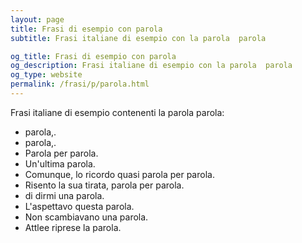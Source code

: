 ```yaml
---
layout: page
title: Frasi di esempio con parola 
subtitle: Frasi italiane di esempio con la parola  parola

og_title: Frasi di esempio con parola 
og_description: Frasi italiane di esempio con la parola  parola
og_type: website
permalink: /frasi/p/parola.html
---
```


Frasi italiane di esempio contenenti la parola parola:


- parola,.
- parola,.
- Parola per parola.
- Un'ultima parola.
- Comunque, lo ricordo quasi parola per parola.
- Risento la sua tirata, parola per parola.
- di dirmi una parola.
- L'aspettavo questa parola.
- Non scambiavano una parola.
- Attlee riprese la parola.
